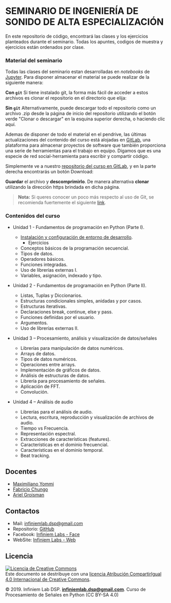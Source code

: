 # SEMINARIO DE INGENIERÍA DE SONIDO DE ALTA ESPECIALIZACIÓN

En este repositorio de código, encontrará las clases y los ejercicios planteados durante el seminario. Todas los apuntes, codigos de muestra y ejercicios están ordenados por clase.

### Material del seminario

Todas las clases del seminario estan desarrolladas en *notebooks* de [Jupyter](https://jupyter.org/). Para disponer almacenar el material se puede realizar de la siguiente manera:

**Con `git`**
Si tiene instalado git, la forma más fácil de acceder a estos archivos es clonar el repositorio en el directorio que elija:

**Sin `git`**
Alternativamente, puede descargar todo el repositorio como un archivo .zip desde la página de inicio del repositorio utilizando el botón verde "Clonar o descargar" en la esquina superior derecha, o haciendo clic aquí.

Ademas de disponer de todo el material en el pendrive, las últimas actualizaciones del contenido del curso está alojadas en [GitLab](https://about.gitlab.com/), una plataforma para almacenar proyectos de software que también proporciona una serie de herramientas para el trabajo en equipo. Digamos que es una especie de red social-herramienta para escribir y compartir código.

Simplemente ve a nuestro [repositorio del curso en GitLab](https://gitlab.com/infiniemlab.dsp/workshop_EST.git), y en la parte derecha encontrarás un botón Download:


**Guardar** el archivo y **descomprimirlo**. De manera alternativa **clonar** utilizando la dirección https brindada en dicha página.

> **Nota:** Si queres conocer un poco más respecto al uso de Git, se recomienda fuertemente el siguiente [link](002-introGit.ipynb). 


### Contenidos del curso

* Unidad 1 - Fundamentos de programación en Python (Parte I).
  * [Instalación y configuración de entorno de desarrollo](https://nbviewer.jupyter.org/github/maxiyommi/python_audio/blob/master/Unidad%201%20-%20Fundamentos%20de%20programaci%C3%B3n%20en%20Python%20I/notebook/instalacion.ipynb).
      * Ejercicios
  * Conceptos básicos de la programación secuencial.
  * Tipos de datos.
  * Operadores básicos.
  * Funciones integradas.
  * Uso de librerías externas I.
  * Variables, asignación, indexado y tipo.
  
* Unidad 2 - Fundamentos de programación en Python (Parte II).  
  * Listas, Tuplas y Diccionarios.
  * Estructuras condicionales simples, anidadas y por casos.
  * Estructuras iterativas.
  * Declaraciones break, continue, else y pass.
  * Funciones definidas por el usuario.
  * Argumentos.
  * Uso de librerías externas II.
  
* Unidad 3 – Procesamiento, análisis y visualización de datos/señales
  * Librerías para manipulación de datos numéricos. 
  * Arrays de datos.
  * Tipos de datos numéricos.
  * Operaciones entre arrays.
  * Implementación de gráficos de datos.
  * Análisis de estructuras de datos.
  * Librería para procesamiento de señales.
  * Aplicación de FFT.
  * Convolución.

* Unidad 4 – Análisis de audio
  * Librerías para el análisis de audio.
  * Lectura, escritura, reproducción y visualización de archivos de audio.
  * Tiempo vs Frecuencia.
  * Representación espectral.
  * Extracciones de características (features).
  * Características en el dominio frecuencial.
  * Características en el dominio temporal.
  * Beat tracking.

## Docentes

* [Maximiliano Yommi](https://www.linkedin.com/in/myommi)
* [Fabricio Chungo](https://www.linkedin.com/in/fabricio-chungo-983421b2)
* [Ariel Groisman](https://www.linkedin.com/in/ariel-groisman)

## Contactos

* Mail: infiniemlab.dsp@gmail.com
* Repositorio: [GitHub](https://github.com/infiniemlabs-acustica)
* Facebook: [Infiniem Labs - Face](https://www.facebook.com/InfiniemLab)
* WebSite: [Infiniem Labs - Web](https://infiniemacustica.com/)

## Licencia

<a rel="license" href="http://creativecommons.org/licenses/by-sa/4.0/"><img alt="Licencia de Creative Commons" style="border-width:0" src="https://i.creativecommons.org/l/by-sa/4.0/88x31.png" /></a><br />Este documento se destribuye con una <a rel="license" href="http://creativecommons.org/licenses/by-sa/4.0/">licencia Atribución CompartirIgual 4.0 Internacional de Creative Commons</a>.

© 2019. Infiniem Lab DSP. **infiniemlab.dsp@gmail.com**. Curso de Procesamiento de Señales en Python (CC BY-SA 4.0)

